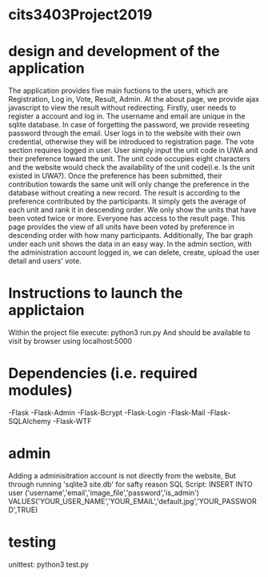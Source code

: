 # cits3403Project2019

# design and development of the application
The application provides five main fuctions to the users, which are Registration, Log in, Vote, Result, Admin.
At the about page, we provide ajax javascript to view the result without redirecting.
Firstly, user needs to register a account and log in. The username and email are unique in the sqlite database. In case of forgetting the password, we provide reseeting password through the email.
User logs in  to the website with their own credential, otherwise they will be introduced to registration page.
The vote section requires logged in user. User simply input the unit code in UWA and their preference toward the unit. The unit code occupies eight characters and the website would check the availability of the unit code(i.e. Is the unit existed in UWA?). Once the preference has been submitted, their contribution towards the same unit will only change the preference in the database without creating a new record.
The result is according to the preference contributed by the participants. It simply gets the average of each unit and rank it in descending order. We only show the units that have been voted twice or more.
Everyone has access to the result page. This page provides the view of all units have been voted by preference in descending order with how many participants. Additionally, The bar graph under each unit  shows the data in an easy way.
In the admin section, with the administration account logged in, we can delete, create, upload the user detail and users' vote.
# Instructions to launch the applictaion
  Within the project file
  execute:
  python3 run.py
  And should be available to visit by browser using localhost:5000
# Dependencies (i.e. required modules)
  -Flask
  -Flask-Admin
  -Flask-Bcrypt
  -Flask-Login
  -Flask-Mail
  -Flask-SQLAlchemy
  -Flask-WTF
# admin
  Adding a adminisitration account is not directly from the website,
  But through running 'sqlite3 site.db' for safty reason
  SQL Script:
  INSERT INTO user ('username','email','image_file','password','is_admin')
  VALUES('YOUR_USER_NAME','YOUR_EMAIL','default.jpg','YOUR_PASSWORD',TRUE)
# testing
  unittest:
  python3 test.py
